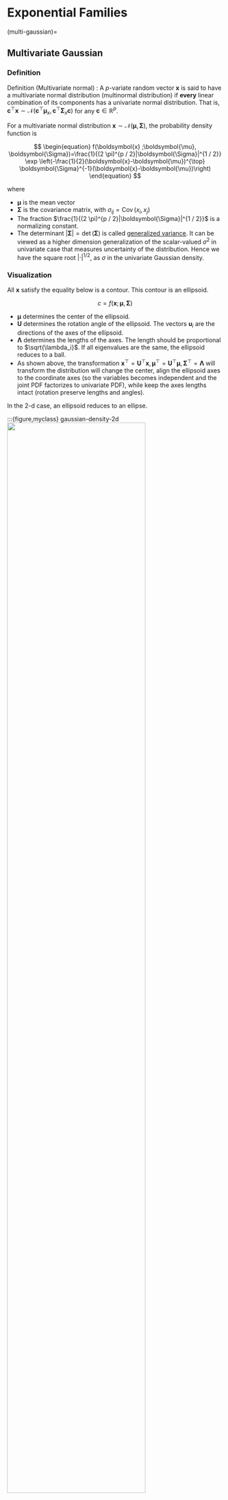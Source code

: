 # Exponential Families


(multi-gaussian)=
## Multivariate Gaussian


### Definition

Definition (Multivariate normal)
: A $p$-variate random vector $\boldsymbol{x}$ is said to have a multivariate normal distribution (multinormal distribution) if **every** linear combination of its components has a univariate normal distribution. That is, $\boldsymbol{c} ^{\top} \boldsymbol{x} \sim \mathcal{N} (\boldsymbol{c} ^{\top} \boldsymbol{\mu} _x,  \boldsymbol{c} ^{\top}  \boldsymbol{\Sigma}_x \boldsymbol{c})$ for any $\boldsymbol{c} \in \mathbb{R} ^p$.

For a multivariate normal distribution $\boldsymbol{x} \sim \mathcal{N}(\boldsymbol{\mu} , \boldsymbol{\Sigma} )$, the probability density function is


$$
\begin{equation}
f(\boldsymbol{x} ;\boldsymbol{\mu}, \boldsymbol{\Sigma})=\frac{1}{(2 \pi)^{p / 2}|\boldsymbol{\Sigma}|^{1 / 2}} \exp \left(-\frac{1}{2}(\boldsymbol{x}-\boldsymbol{\mu})^{\top} \boldsymbol{\Sigma}^{-1}(\boldsymbol{x}-\boldsymbol{\mu})\right)
\end{equation}
$$


where
- $\boldsymbol{\mu}$ is the mean vector
- $\boldsymbol{\Sigma}$ is the covariance matrix, with $\sigma_{ij} = \operatorname{Cov}\left( x_i, x_j \right)$
- The fraction $\frac{1}{(2 \pi)^{p / 2}|\boldsymbol{\Sigma}|^{1 / 2}}$ is a normalizing constant.
- The determinant $\left\vert \boldsymbol{\Sigma}  \right\vert = \operatorname{det}(\boldsymbol{\Sigma})$ is called [generalized variance](covariance-matrix). It can be viewed as a higher dimension generalization of the scalar-valued $\sigma^2$ in univariate case that measures uncertainty of the distribution. Hence we have the square root $\left\vert \cdot \right\vert ^{1/2}$, as $\sigma$ in the univariate Gaussian density.

### Visualization

All $\boldsymbol{x}$ satisfy the equality below is a contour. This contour is an ellipsoid.

$$
c = f(\boldsymbol{x} ;\boldsymbol{\mu}, \boldsymbol{\Sigma})
$$

- $\boldsymbol{\mu}$ determines the center of the ellipsoid.
- $\boldsymbol{U}$ determines the rotation angle of the ellipsoid. The vectors $\boldsymbol{u} _i$ are the directions of the axes of the ellipsoid.
- $\boldsymbol{\Lambda}$ determines the lengths of the axes. The length should be proportional to $\sqrt{\lambda_i}$. If all eigenvalues are the same, the ellipsoid reduces to a ball.
- As shown above, the transformation $\boldsymbol{x} ^\top = \boldsymbol{U} ^\top \boldsymbol{x}, \boldsymbol{\mu} ^\top = \boldsymbol{U} ^\top \boldsymbol{\mu}, \boldsymbol{\Sigma} ^\top = \boldsymbol{\Lambda}$ will transform the distribution will change the center, align the ellipsoid axes to the coordinate axes (so the variables becomes independent and the joint PDF factorizes to univariate PDF), while keep the axes lengths intact (rotation preserve lengths and angles).

In the 2-d case, an ellipsoid reduces to an ellipse.

:::{figure,myclass} gaussian-density-2d
<img src="../imgs/gaussian-density-2d.png" width = "80%" alt=""/>

Bivariate Gaussian density and ellipse
:::


### Properties

- **Transformation**: If $\boldsymbol{x}$ is $p$-variate normal $\mathcal{N} (\boldsymbol{\mu} , \boldsymbol{\Sigma})$, and $\boldsymbol{y} = \boldsymbol{A} \boldsymbol{x} + \boldsymbol{c}$, where $\boldsymbol{A}$ is a $k \times p$ matrix and $\boldsymbol{c}$ is a $k$-vector of constants, then $\boldsymbol{y}$ is of $k$-variate normal, with mean $\boldsymbol{A} \boldsymbol{\mu} + \boldsymbol{c}$ and variance $\boldsymbol{A} \boldsymbol{\Sigma} \boldsymbol{A} ^{\top}$.
  - If $k=1$, then $\boldsymbol{y} = \boldsymbol{a} ^{\top} \boldsymbol{x} \sim \mathcal{N} ( \boldsymbol{a} ^{\top} \boldsymbol{\mu} , \boldsymbol{a} ^{\top} \boldsymbol{\Sigma} \boldsymbol{a})$
  - if $\boldsymbol{x}$ is standard normal $\mathcal{N}(\boldsymbol{0}, \boldsymbol{I})$, then $\boldsymbol{y} \sim \mathcal{N} (\boldsymbol{c} , \boldsymbol{A} \boldsymbol{A} ^{\top})$
- **MGF**: $M_{\boldsymbol{x}}(\boldsymbol{t})=\exp \left(\boldsymbol{t}^{\top} \boldsymbol{\mu}+\frac{1}{2} \boldsymbol{t}^{\top} \boldsymbol{\Sigma} \boldsymbol{t}\right)$.
- **Sum**: if $\boldsymbol{x} \sim \mathcal{N} _p (\boldsymbol{\mu} _1, \boldsymbol{\Sigma} _1)$ and $\boldsymbol{y} \sim \mathcal{N} _p (\boldsymbol{\mu} _2, \boldsymbol{\Sigma} _2)$ are independent, then $\boldsymbol{x} + \boldsymbol{y}  \sim \mathcal{N} _p (\boldsymbol{\mu} _1 + \boldsymbol{\mu} _2, \boldsymbol{\Sigma} _1 + \boldsymbol{\Sigma} _2)$.
- What is the condition for a valid covariance matrix $\boldsymbol{\Sigma}$? Given a positive definite matrix $\boldsymbol{\Sigma}$, then $\boldsymbol{x} \sim \mathcal{N} _p (\boldsymbol{\mu} , \boldsymbol{\Sigma})$ iff there exists a non-singular matrix $\boldsymbol{B}$ and $\boldsymbol{z} \sim \mathcal{N} _p (\boldsymbol{0} , \boldsymbol{I})$ such that $\boldsymbol{x} = \boldsymbol{\mu} + \boldsymbol{B} \boldsymbol{z}$. In this case $\boldsymbol{\Sigma} = \boldsymbol{B} \boldsymbol{B} ^{\top}$.
- **Sub-vectors**: if $\boldsymbol{x} \in \mathcal{N} _{p + q} (\boldsymbol{\mu} , \boldsymbol{\Sigma})$, let $\boldsymbol{x}_1$ be its first $p$ components and $\boldsymbol{x} _2$ be the rest $q$ components, then
  - still normal: $\boldsymbol{x}_{1} \sim \mathcal{N}_{p}\left(\boldsymbol{\mu}_{1}, \boldsymbol{\Sigma}_{11}\right),  \boldsymbol{x}_{2} \sim \mathcal{N}_{q}\left(\boldsymbol{\mu}_{2}, \boldsymbol{\Sigma} _{22}\right)$
  - $\boldsymbol{x} _1$ and $\boldsymbol{x} _2$ are independent iff $\operatorname{Cov}\left( \boldsymbol{x} _1, \boldsymbol{x} _2 \right) = \boldsymbol{\Sigma} _{12} = \boldsymbol{0}_{p \times q}$ (hint for $\Leftarrow$: use definition $f_{12} = f_1 f_2$)
  - $(\boldsymbol{x} _1 - \boldsymbol{\Sigma} _{12} \boldsymbol{\Sigma} _{22} ^{-1} \boldsymbol{x} _2)$ is independent of $\boldsymbol{x} _2$ and is distributed as $\mathcal{N} _p (\boldsymbol{\mu} _1 -  \boldsymbol{\Sigma} _{12} \boldsymbol{\Sigma} _{22} ^{-1} \boldsymbol{\mu} _2, \boldsymbol{\Sigma} _{11}-  \boldsymbol{\Sigma} _{12} \boldsymbol{\Sigma} _{22} ^{-1} \boldsymbol{\Sigma} _{21})$.
  - conditional distribution is normal:

    $$
    \boldsymbol{x}_{1} \mid \boldsymbol{x}_{2} \sim  N_{p}\left(\boldsymbol{\mu}_{1}+\boldsymbol{\Sigma}_{12} \boldsymbol{\Sigma}_{22}^{-1}\left(\boldsymbol{x}_{2}-\boldsymbol{\mu}_{2}\right), \boldsymbol{\Sigma}_{11}-\boldsymbol{\Sigma}_{12} \boldsymbol{\Sigma}_{22}^{-1} \boldsymbol{\Sigma}_{21}\right)
    $$

    note the variance does not change with $\boldsymbol{x} _2$. In particular, for $p=q=1$,

    $$
    \begin{aligned}
    X_{1} \mid X_{2}=x_{2} \sim & N\left(\mu_{1}+\frac{\sigma_{12}}{\sigma_{22}}\left(x_{2}-\mu_{2}\right), \sigma_{11}-\frac{\sigma_{12}^{2}}{\sigma_{22}}\right) \\
    &=N\left(\mu_{1}+\rho \frac{\sigma_{1}}{\sigma_{2}}\left(x_{2}-\mu_{2}\right), \sigma_{1}^{2}\left(1-\rho^{2}\right)\right)
    \end{aligned}
    $$

    :::{figure,myclass} gaussian-marginal-conditional
    <img src="../imgs/gaussian-marginal-conditional.png" width = "80%" alt=""/>

    Marginal Gaussian and conditional Gaussian are also Gaussians [Shi 2021]
    :::
- **Quadratic form**: if $\boldsymbol{x} \sim \mathcal{N} _p (\boldsymbol{\mu} , \boldsymbol{\Sigma})$ and $\boldsymbol{\Sigma}$ is p.d., then $(\boldsymbol{x} - \boldsymbol{\mu} ) ^{\top} \boldsymbol{\Sigma} ^{-1} (\boldsymbol{x} - \boldsymbol{\mu} ) \sim \chi ^2 _p$.
- Independency after transformation: for any $m\times p$ matrix $\boldsymbol{A}$ and $n\times p$ matrix $\boldsymbol{B}$,
  - $\boldsymbol{A} \boldsymbol{x}  \perp \boldsymbol{B} \boldsymbol{x} \Leftrightarrow \boldsymbol{A} \boldsymbol{\Sigma} \boldsymbol{B} ^{\top} = \boldsymbol{0}$
  - when $\boldsymbol{A}$ is symmetric, $\boldsymbol{x} ^{\top}\boldsymbol{A} \boldsymbol{x}  \perp \boldsymbol{B} \boldsymbol{x} \Leftrightarrow \boldsymbol{B} \boldsymbol{\Sigma} \boldsymbol{A} = \boldsymbol{0}$
  - when both $\boldsymbol{A}, \boldsymbol{B}$ are symmetric, $\boldsymbol{x} ^{\top}\boldsymbol{A} \boldsymbol{x}  \perp \boldsymbol{x} ^{\top} \boldsymbol{B} \boldsymbol{x} \Leftrightarrow \boldsymbol{A} \boldsymbol{\Sigma} \boldsymbol{B} = \boldsymbol{0}$
- Since EVD $\boldsymbol{\Sigma} = \boldsymbol{U} \boldsymbol{\Lambda} \boldsymbol{U} ^\top$, then $\left\vert \boldsymbol{\Sigma}  \right\vert = \left\vert \boldsymbol{U} \boldsymbol{\Lambda} \boldsymbol{U} ^\top  \right\vert = \left\vert \boldsymbol{\Lambda}  \right\vert$
- For every multivariate Gaussian $\boldsymbol{x} \sim N(\boldsymbol{\mu} , \boldsymbol{\Sigma} )$ with $\Sigma
  = \boldsymbol{U} \boldsymbol{\Lambda} \boldsymbol{U} ^\top$, there exists a transformation $\boldsymbol{x} ^\top = \boldsymbol{U} ^\top \boldsymbol{x}, \boldsymbol{\mu} ^\top= \boldsymbol{U} ^\top \boldsymbol{\mu}$ such that

  $$
  f(\boldsymbol{x} ; \boldsymbol{\mu}, \boldsymbol{\Sigma} ) = f(\boldsymbol{x} ^\top; \boldsymbol{\mu} ^\top, \boldsymbol{\Lambda})
  $$

  where

  $$\begin{align}
  f(\boldsymbol{x} ^\top; \boldsymbol{\mu} ^\top, \boldsymbol{\Lambda})
  &= \frac{1}{(2 \pi)^{p / 2}|\boldsymbol{\Lambda}|^{1 / 2}} \exp \left(-\frac{1}{2}(\boldsymbol{x}^\top-\boldsymbol{\mu} ^\top)^{\top} \boldsymbol{\Lambda} ^{-1}(
    \boldsymbol{x} ^\top -\boldsymbol{\mu} ^\top)\right) \\
  &=  \frac{1}{(2 \pi)^{p / 2}\Pi_{i=1}^p \lambda_i} \exp \left(-\sum_{i=1}^p\frac{1}{2\sigma^2}(x_i^\top-\mu_i ^\top)^2\right) \\
  &= \prod_{i=1}^{p} \frac{1}{(2 \pi)^{1 / 2} \lambda_{i}} \exp \left(-\frac{1}{2 \lambda_{i}^{2}}\left(x_{i}^{\top}-\mu_{i}^{\top}\right)^{2}\right)
  \end{align}$$

  which is a product of PDFs of univariate Gaussians, since $\boldsymbol{\Lambda}$ is diagonal. Geometrically, $U$ rotate the axes of the distribution but keep the function value intact.


### Estimation and Inference

#### MLE

The MLE of $\boldsymbol{\mu}$ and $\boldsymbol{\Sigma}$ are respectively

```{margin}
For derivation see [here](MLE-Gaussian-derivation)=
```

$$
\hat{\boldsymbol{\mu}}=\overline{\boldsymbol{x}} \text { and } \hat{\mathbf{\Sigma}}=\frac{\boldsymbol{W}}{n}=\frac{(n-1) \boldsymbol{S}}{n}
$$

Note that $\hat{\boldsymbol{\mu}}$ is unbiased but $\hat{\boldsymbol{\Sigma} }$ is unbiased. However, $\boldsymbol{S}$ is unbiased for $\boldsymbol{\Sigma}$.

#### Wishart Distribution

Recall that for univariate i.i.d. standard Gaussians we have $\sum_{i=1}^k Z_i^2 \sim \sigma^2 \chi ^2 _n$. The multivariate extension of this chi-squared distribution is Wishart distribution.

Definition (Wishart distribution)
: Suppose $\boldsymbol{x}_1, \ldots, \boldsymbol{x} _k$ and independent $\mathcal{N} _p (\boldsymbol{\mu} _i, \boldsymbol{\Sigma})$. Define a symmetric $p \times p$ matrix $\boldsymbol{V}$ as

  $$
  \boldsymbol{V} = \sum_{i=1}^k \boldsymbol{x} _i \boldsymbol{x}_i ^{\top} = \boldsymbol{X} ^{\top} \boldsymbol{X}
  $$

  Then $\boldsymbol{V}$ is said to follow a Wishart distribution $W_p(k, \boldsymbol{\Sigma} , \boldsymbol{\Psi})$, where
  - $n$ is the degree of freedom
  - $\boldsymbol{\Sigma}$ is called the **scaling matrix**
  - $\boldsymbol{\Psi} = \sum_{i=1}^k \boldsymbol{\mu} _i \boldsymbol{\mu} _i ^{\top}$ is the $p \times p$ symmetric **non-centrality matrix**
    - If $\boldsymbol{\Psi} = \boldsymbol{0}$, it is called the **central** Wishart distribution, denoted by $W_p(k, \boldsymbol{\Sigma})$

When $p=1$ and $\boldsymbol{\Sigma} = \sigma^2$, it reduces to a non-central chi-sqaured distribution $\sigma^2 \chi ^2 (k, \sum_{i=1}^k  \boldsymbol{\mu} _i^2)$.

Properties
: - **sum of independent**: if $\boldsymbol{V} _1 \sim W_p(k, \boldsymbol{\Sigma} , \boldsymbol{\Psi} _1)$ and $\boldsymbol{V} _2 \sim W_p(k, \boldsymbol{\Sigma} , \boldsymbol{\Psi} _2)$ are independent Wisharts, then $\boldsymbol{V} _1 + \boldsymbol{V} _2 \sim W_p (k_1 + k_2, \boldsymbol{\Sigma} , \boldsymbol{\Psi} _1 + \boldsymbol{\Psi} _2)$.
  - **transformation**: if $\boldsymbol{V} \sim W_p (k, \boldsymbol{\Sigma} , \boldsymbol{\Psi})$, then
      - for any constant $q \times p$ matrix $\boldsymbol{A}$, $\boldsymbol{A} \boldsymbol{V} \boldsymbol{A} ^{\top} \sim W_q (k, \boldsymbol{A} \boldsymbol{\Sigma} \boldsymbol{A} ^{\top} , \boldsymbol{A} \boldsymbol{\Psi} \boldsymbol{A} ^{\top})$.
      - for any constant $\boldsymbol{a}$, $\boldsymbol{a}^{\top} \boldsymbol{V} \boldsymbol{a} / \boldsymbol{a}^{\top} \boldsymbol{\Sigma} \boldsymbol{a} \sim \chi^{2}\left(k, \boldsymbol{a}^{\top} \boldsymbol{\Psi} \boldsymbol{a}\right)$. In particular, $v_{ii}/\sigma_{ii} \sim \chi ^2 (k, \Phi_{ii})$.
      - for any random vector $\boldsymbol{y}$ independent of $\boldsymbol{V} \sim W_p(k, \boldsymbol{\Sigma})$,
        - $\boldsymbol{y}^{\top} \boldsymbol{V} \boldsymbol{y} / \boldsymbol{y}^{\top} \boldsymbol{\Sigma} \boldsymbol{y} \sim \chi^{2}(k)$ and is independent of $\boldsymbol{y}$.
        - $\boldsymbol{y}^{\top} \boldsymbol{\Sigma}^{-1} \boldsymbol{y} / \boldsymbol{y}^{\top} \boldsymbol{V}^{-1} \boldsymbol{y} \sim \chi^{2}(k-p+1)$ if $k > p$, and is independent of $\boldsymbol{y}$.
  - for random $k \times p$ matrix $\boldsymbol{X}$,
    - for a symmetric $\boldsymbol{A}: \boldsymbol{X}^{\top} \boldsymbol{A} \boldsymbol{X} \sim W_{p}(r, \boldsymbol{\Sigma}, \boldsymbol{\Psi}) \Leftrightarrow \boldsymbol{A} ^2 = \boldsymbol{A}$ (idempotent), in which case $r=\operatorname{rank}(\boldsymbol{A})=\operatorname{tr}(\boldsymbol{A})$ and $\boldsymbol{\Psi}=\boldsymbol{M}^{\top} \boldsymbol{A} \boldsymbol{M}$
    - for symmetric idempotent $\boldsymbol{A}, \boldsymbol{B}$, we have $\boldsymbol{X} ^{\top} \boldsymbol{A} \boldsymbol{X}  \perp \boldsymbol{X} ^{\top} \boldsymbol{B} \boldsymbol{X} \Leftrightarrow \boldsymbol{A} \boldsymbol{B} = \boldsymbol{0}$.
    - for symmetric idempotent $\boldsymbol{A}$, we have $\boldsymbol{X} ^{\top} \boldsymbol{A} \boldsymbol{X}  \perp \boldsymbol{X} ^{\top} \boldsymbol{B} \Leftrightarrow \boldsymbol{A} \boldsymbol{B} = \boldsymbol{0}$.

  - Gaussian MLE
    - $\bar{\boldsymbol{x}} \sim \mathcal{N} _p (\boldsymbol{\mu} , \frac{1}{n} \boldsymbol{\Sigma} )$
    - $(n-1) \boldsymbol{S} = \boldsymbol{W} \sim W_p(n-1, \boldsymbol{\Sigma})$, extension of $\sum_{i=1}^n (x_i - \bar{x})^2 \sim \sigma^2\chi ^2 _{n-1}$
    - $\bar{\boldsymbol{x} } \perp \boldsymbol{S}$

  - In the Cholesky decomposition $\boldsymbol{V} = \boldsymbol{T} \boldsymbol{T}  ^{\top}$ of $\boldsymbol{V} \sim W_p (k, \boldsymbol{\Sigma})$, where $\boldsymbol{T}$ is lower triangular,
    - off-diagonal $t_{ij} \sim \mathcal{N} (0,1)$ for $i >j$
    - diagonal $t_{ii} \sim \chi ^2 _{k-i+1}$
    - all non-zero elements are mutually independent

### Pros and Cons

Pros
- Related to CLM
- Evaluation is convenient
- Can be convert to product of univariate Gaussians in some rotated space
- Mixtures of Gaussian are sufficient to approximate a wide range of distributions
- Arbitrary linear combinations of jointly Gaussian variables are also Gaussian
- Marginals and conditionals of multivariate Gaussians are also Gaussian
- Sums of many i.i.d. random variables converge to Gaussian variables (Central Limit Theorem)
- Log of Gaussian looks like a weighted Euclidean distance, related to squared loss

    $$
    -\ln \sqrt{(2 \pi \sigma)}-\frac{(x-\mu)^{2}}{\left(2 \sigma^{2}\right)}
    $$


Cons
- $\boldsymbol{\Sigma}$ is hard and expensive to estimate in high dimensions
  - sol: assume special structure: diagonal, spherical


## Univariate Gaussian
### Test Normality

For most multivariate analyses, it is important that the data indeed follow the multivariate normal, at least approximately if not exactly.

- QQ-plots (quantile-quantile plot)

  - Sample quantiles are plotted against the expected sample quantiles of a standard normal distribution
  - a straight line indicates univariate normality
  - non-linearity may indicate a need to transform the variable.

  :::{figure} gaussian-qq-plot
  <img src="../imgs/gaussian-qq-plot.png" width = "80%" alt=""/>

  QQ-plots for Gaussian (left) and non-Gaussian (right)
  :::

- P-P plot (probability against probability plot) that plots the sample CDF against the theoretical CDF.


- Shapiro–Wilk $W$ test
  - test statistic: a modified version of the squared sample correlation between the sample quantiles and the expected quantiles.
- Kolmogorov–Smirnov test
  - require: large sample, at least 100s
  - test statistic: maximum difference between the empirical CDF and the normal CDF.

- Jarque–Bera test

- Check whether the squared generalized distance as defined below follows a chi-squared distribution by a Q-Q plot (necessary and sufficient conditions for very large sample size))

  $$
  d_{i}^{2}=\left(\boldsymbol{x}_{i}-\overline{\boldsymbol{x}}\right)^{\prime} \boldsymbol{S}^{-1}\left(\boldsymbol{x}_{i}-\overline{\boldsymbol{x}}\right)
  $$

- Check each Principal Component (PC) for univariate normality (necessary condition; and if the sample size n is large enough, a sufficient condition)
- Test for zero skewness, zero excess kurtosis.

### Transformation to Near Normality

To achieve the multinormality of the data, univariate transformation is applied to each variable individually. After then, the multinormality of transformed variables is checked again (Notice that each of the $X_p$ variables after transformation is normally distributed does not imply that they jointly follow a multivariate normal distribution).

Assume $x > 0$.

- common method $\log x$
- based on theory:
  - Poisson count: $\sqrt{x}$
  - Binomial proportion: $\sin ^{-1} \sqrt{x}$
- Box-Cox transformation

  $$
  x_{i}^{[\lambda]}=\left\{\begin{array}{lll}
  \frac{x_{i}^{\lambda}-1}{\lambda} & \text { for } \lambda \neq 0 & , i=1, \ldots, n \\
  \log x_{i} & \text { for } \lambda=0 & , i=1, \ldots, n
  \end{array}\right.
  $$

  where $\lambda$ is unknown. It can be chosen by priori information of $\lambda$, or search among some values $3,2,1,\frac{1}{2}, \frac{1}{3}, 0$ and their negatives.

  Cons:
    - Box-Cox transformation **cannot** guarantee that the transformed variable is close to the normal distribution.
    - Choice of $\lambda$ depends on scale of $x_i$. Sol: power transform

- Power transform, where $G M(x)=\left(x_{1} x_{2} \cdots x_{n}\right)^{1 / n}$ is the geometric mean of observations.

  $$
  x_{i}^{[\lambda]}=\left\{\begin{array}{ll}
  \frac{x_{i}^{\lambda}-1}{\lambda[G M(x)]^{\lambda-1}}, & \text { if } \lambda \neq 0 \quad, i=1, \ldots, n \\
  G M(x) \log x_{i}, & \text { if } \lambda=0 \quad, i=1, \ldots, n
  \end{array}\right.
  $$

  The optimal $\lambda$ minimizes sample variance after transforamtion.

<!-- ## Weibull Distribution -->
